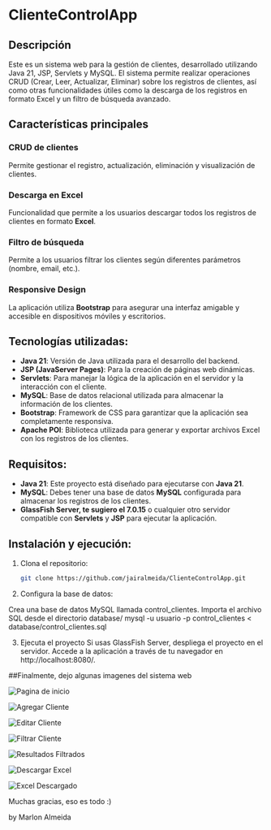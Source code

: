 # ClienteControlApp

## Descripción
Este es un sistema web para la gestión de clientes, desarrollado utilizando Java 21, JSP, Servlets y MySQL. El sistema permite realizar operaciones CRUD (Crear, Leer, Actualizar, Eliminar) sobre los registros de clientes, así como otras funcionalidades útiles como la descarga de los registros en formato Excel y un filtro de búsqueda avanzado.
## Características principales

### CRUD de clientes  
Permite gestionar el registro, actualización, eliminación y visualización de clientes.

### Descarga en Excel  
Funcionalidad que permite a los usuarios descargar todos los registros de clientes en formato **Excel**.

### Filtro de búsqueda  
Permite a los usuarios filtrar los clientes según diferentes parámetros (nombre, email, etc.).

### Responsive Design  
La aplicación utiliza **Bootstrap** para asegurar una interfaz amigable y accesible en dispositivos móviles y escritorios.

## Tecnologías utilizadas:

- **Java 21**: Versión de Java utilizada para el desarrollo del backend.
- **JSP (JavaServer Pages)**: Para la creación de páginas web dinámicas.
- **Servlets**: Para manejar la lógica de la aplicación en el servidor y la interacción con el cliente.
- **MySQL**: Base de datos relacional utilizada para almacenar la información de los clientes.
- **Bootstrap**: Framework de CSS para garantizar que la aplicación sea completamente responsiva.
- **Apache POI**: Biblioteca utilizada para generar y exportar archivos Excel con los registros de los clientes.

## Requisitos:

- **Java 21**: Este proyecto está diseñado para ejecutarse con **Java 21**.
- **MySQL**: Debes tener una base de datos **MySQL** configurada para almacenar los registros de los clientes.
- **GlassFish Server, te sugiero el 7.0.15** o cualquier otro servidor compatible con **Servlets** y **JSP** para ejecutar la aplicación.

## Instalación y ejecución:

1. Clona el repositorio:
   ```bash
   git clone https://github.com/jairalmeida/ClienteControlApp.git

2. Configura la base de datos:

Crea una base de datos MySQL llamada control_clientes.
Importa el archivo SQL desde el directorio database/
mysql -u usuario -p control_clientes < database/control_clientes.sql

3. Ejecuta el proyecto
Si usas GlassFish Server, despliega el proyecto en el servidor.
Accede a la aplicación a través de tu navegador en http://localhost:8080/.

##Finalmente, dejo algunas imagenes del sistema web

![Pagina de inicio](images/Index.png)

![Agregar Cliente](images/agregarCliente.png)

![Editar Cliente](images/editarCliente.png)

![Filtrar Cliente](images/filtrarCliente.png)

![Resultados Filtrados](images/resultadosFiltrados.png)

![Descargar Excel](images/descargarExcel.png)

![Excel Descargado](images/excelDescargado.png)


Muchas gracias, eso es todo :)

by Marlon Almeida

